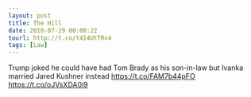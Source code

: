```yaml
---
layout: post
title: The Hill
date: 2018-07-29 00:00:22
tourl: http://t.co/t414UtTRv4
tags: [Law]
---
```

Trump joked he could have had Tom Brady as his son-in-law but Ivanka married Jared Kushner instead https://t.co/FAM7b44pFO https://t.co/oJVsXDA0i9